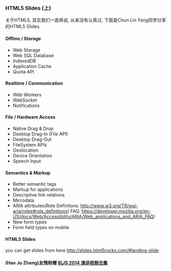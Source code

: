 ### HTML5 Slides (上)
关于HTML5, 其实我们一直再说, 从来没有认真过, 下面是Chun Lin Yang同学分享的HTML5 Slides.

#### Offline / Storage

- Web Storage
- Web SQL Database
- IndexedDB
- Application Cache
- Quota API

#### Realtime / Communication

- Web Workers
- WebSocket
- Notifications

#### File / Hardware Access

- Native Drag & Drop
- Desktop Drag-In (File API)
- Desktop Drag-Out
- FileSystem APIs
- Geolocation
- Device Orientation
- Speech Input

#### Semantics & Markup

- Better semantic tags
- Markup for applications
- Descriptive link relations
- Microdata
- ARIA attributes(Role Definitons: http://www.w3.org/TR/wai-aria/roles#role_definitions)
FAQ: https://developer.mozilla.org/en-US/docs/Web/Accessibility/ARIA/Web_applications_and_ARIA_FAQ)
- New form types
- Form field types on mobile

#### HTML5 Slides
you can get slides from here
http://slides.html5rocks.com/#landing-slide

#### (Hao Ju Zheng)友情附赠 [杭JS 2014 演讲视频合集][0]
[0]:http://cnodejs.org/topic/53bbc408a3ccaece73467f11
